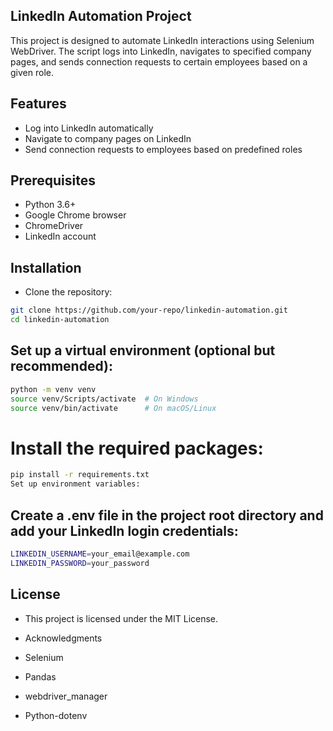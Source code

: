 ## LinkedIn Automation Project

This project is designed to automate LinkedIn interactions using Selenium WebDriver. The script logs into LinkedIn, navigates to specified company pages, and sends connection requests to certain employees based on a given role.

## Features
- Log into LinkedIn automatically
- Navigate to company pages on LinkedIn
- Send connection requests to employees based on predefined roles

## Prerequisites
- Python 3.6+
- Google Chrome browser
- ChromeDriver
- LinkedIn account

## Installation

- Clone the repository:
```bash
git clone https://github.com/your-repo/linkedin-automation.git
cd linkedin-automation

```

## Set up a virtual environment (optional but recommended):

```bash
python -m venv venv
source venv/Scripts/activate  # On Windows
source venv/bin/activate      # On macOS/Linux
```

# Install the required packages:

```bash
pip install -r requirements.txt
Set up environment variables:
```

## Create a .env file in the project root directory and add your LinkedIn login credentials:

```bash
LINKEDIN_USERNAME=your_email@example.com
LINKEDIN_PASSWORD=your_password
```




## License

- This project is licensed under the MIT License.

- Acknowledgments
- Selenium
- Pandas
- webdriver_manager
- Python-dotenv
